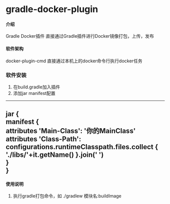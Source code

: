 # gradle-docker-plugin

#### 介绍
 Gradle Docker插件 直接通过Gradle插件进行Docker镜像打包，上传，发布

#### 软件架构
docker-plugin-cmd 直接通过本机上的docker命令行执行docker任务

###  软件安装
1. 在build.gradle加入插件
2. 添加jar manifest配置
---
jar { \
manifest {\
attributes 'Main-Class': '你的MainClass'\
attributes 'Class-Path': configurations.runtimeClasspath.files.collect { './libs/'+it.getName() }.join(' ')\
}\
}
---

#### 使用说明

1.  执行gradle打包命令，如 ./gradlew 模块名:buildImage
